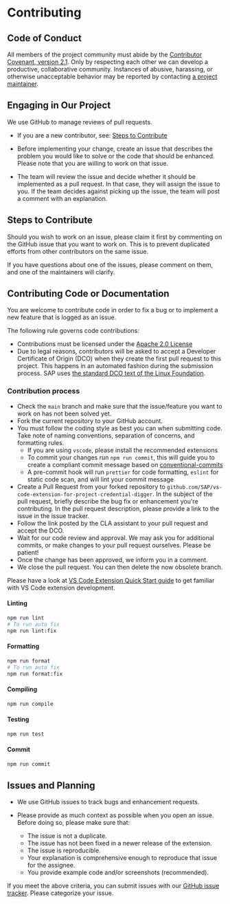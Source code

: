 # Contributing

## Code of Conduct

All members of the project community must abide by the [Contributor Covenant, version 2.1](CODE_OF_CONDUCT.md).
Only by respecting each other we can develop a productive, collaborative community.
Instances of abusive, harassing, or otherwise unacceptable behavior may be reported by contacting [a project maintainer](.reuse/dep5).

## Engaging in Our Project

We use GitHub to manage reviews of pull requests.

-   If you are a new contributor, see: [Steps to Contribute](#steps-to-contribute)

-   Before implementing your change, create an issue that describes the problem you would like to solve or the code that should be enhanced. Please note that you are willing to work on that issue.

-   The team will review the issue and decide whether it should be implemented as a pull request. In that case, they will assign the issue to you. If the team decides against picking up the issue, the team will post a comment with an explanation.

## Steps to Contribute

Should you wish to work on an issue, please claim it first by commenting on the GitHub issue that you want to work on. This is to prevent duplicated efforts from other contributors on the same issue.

If you have questions about one of the issues, please comment on them, and one of the maintainers will clarify.

## Contributing Code or Documentation

You are welcome to contribute code in order to fix a bug or to implement a new feature that is logged as an issue.

The following rule governs code contributions:

-   Contributions must be licensed under the [Apache 2.0 License](./LICENSE)
-   Due to legal reasons, contributors will be asked to accept a Developer Certificate of Origin (DCO) when they create the first pull request to this project. This happens in an automated fashion during the submission process. SAP uses [the standard DCO text of the Linux Foundation](https://developercertificate.org/).

### Contribution process

-   Check the `main` branch and make sure that the issue/feature you want to work on has not been solved yet.
-   Fork the current repository to your GitHub account.
-   You must follow the coding style as best you can when submitting code. Take note of naming conventions, separation of concerns, and formatting rules.
    -   If you are using `vscode`, please install the recommended extensions
    -   To commit your changes run `npm run commit`, this will guide you to create a compliant commit message based on [conventional-commits](https://www.conventionalcommits.org/en/v1.0.0/)
    -   A pre-commit hook will run `prettier` for code formatting, `eslint` for static code scan, and will lint your commit message
-   Create a Pull Request from your forked repository to `github.com/SAP/vs-code-extension-for-project-credential-digger`. In the subject of the pull request, briefly describe the bug fix or enhancement you're contributing. In the pull request description, please provide a link to the issue in the issue tracker.
-   Follow the link posted by the CLA assistant to your pull request and accept the DCO.
-   Wait for our code review and approval. We may ask you for additional commits, or make changes to your pull request ourselves. Please be patient!
-   Once the change has been approved, we inform you in a comment.
-   We close the pull request. You can then delete the now obsolete branch.

Please have a look at [VS Code Extension Quick Start guide](./vsc-extension-quickstart.md) to get familiar with VS Code extension development.

#### Linting

```sh
npm run lint
# To run auto fix
npm run lint:fix
```

#### Formatting

```sh
npm run format
# To run auto fix
npm run format:fix
```

#### Compiling

```sh
npm run compile
```

#### Testing

```sh
npm run test
```

#### Commit

```sh
npm run commit
```

## Issues and Planning

-   We use GitHub issues to track bugs and enhancement requests.

-   Please provide as much context as possible when you open an issue. Before doing so, please make sure that:
    -   The issue is not a duplicate.
    -   The issue has not been fixed in a newer release of the extension.
    -   The issue is reproducible.
    -   Your explanation is comprehensive enough to reproduce that issue for the assignee.
    -   You provide example code and/or screenshots (recommended).

If you meet the above criteria, you can submit issues with our [GitHub issue tracker](https://github.com/SAP/vs-code-extension-for-project-credential-digger/issues). Please categorize your issue.

